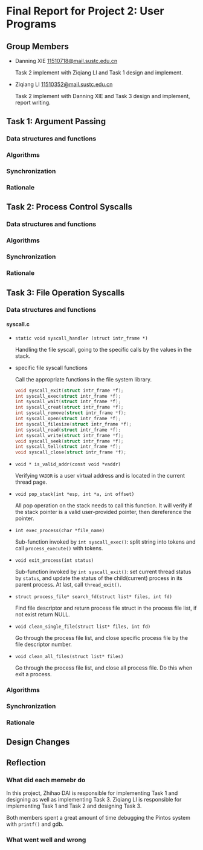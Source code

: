 Final Report for Project 2: User Programs
==========================================
## Group Members

* Danning XIE <11510718@mail.sustc.edu.cn>

    Task 2 implement with Ziqiang LI and Task 1 design and implement.

* Ziqiang LI <11510352@mail.sustc.edu.cn>

    Task 2 implement with Danning XIE and Task 3 design and implement, report writing.

## Task 1: Argument Passing

### Data structures and functions

### Algorithms

### Synchronization

### Rationale

## Task 2: Process Control Syscalls

### Data structures and functions


### Algorithms


### Synchronization


### Rationale


## Task 3: File Operation Syscalls

### Data structures and functions

#### syscall.c

- `static void syscall_handler (struct intr_frame *)`

    Handling the file syscall, going to the specific calls by the values in the stack.

- specific file syscall functions

    Call the appropriate functions in the file system library.

    ```c
    void syscall_exit(struct intr_frame *f);
    int syscall_exec(struct intr_frame *f);
    int syscall_wait(struct intr_frame *f);
    int syscall_creat(struct intr_frame *f);
    int syscall_remove(struct intr_frame *f);
    int syscall_open(struct intr_frame *f);
    int syscall_filesize(struct intr_frame *f);
    int syscall_read(struct intr_frame *f);
    int syscall_write(struct intr_frame *f);
    void syscall_seek(struct intr_frame *f);
    int syscall_tell(struct intr_frame *f);
    void syscall_close(struct intr_frame *f);
    ```

- `void * is_valid_addr(const void *vaddr)`

    Verifying `VADDR` is a user virtual address and is located in the current thread page.

- `void pop_stack(int *esp, int *a, int offset)`

    All pop operation on the stack needs to call this function. It will verify if the stack pointer is a valid user-provided pointer, then dereference the pointer.

- `int exec_process(char *file_name)`
    
    Sub-function invoked by `int syscall_exec()`: split string into tokens and call `process_execute()` with tokens.

- `void exit_process(int status)`

    Sub-function invoked by `int syscall_exit()`: set current thread status by `status`, and update the status of the child(current) process in its parent process. At last, call `thread_exit()`.

- `struct process_file* search_fd(struct list* files, int fd)`

    Find file descriptor and return process file struct in the process file list, if not exist return NULL.

- `void clean_single_file(struct list* files, int fd)`

    Go through the process file list, and close specific process file by the file descriptor number.

- `void clean_all_files(struct list* files)`

    Go through the process file list, and close all process file. Do this when exit a process.

### Algorithms

### Synchronization

### Rationale

## Design Changes

## Reflection

### What did each memebr do

In this project, Zhihao DAI is responsible for implementing Task 1 and designing as well as implementing Task 3. Ziqiang LI is responsible for implementing Task 1 and Task 2 and designing Task 3.

Both members spent a great amount of time debugging the Pintos system with `printf()` and gdb.

### What went well and wrong

